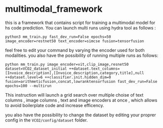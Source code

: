 # multimodal_framework

this is a framework that contains script for training a multimodal model for hs code prediction. You can launch multi runs using hydra tool as follows : 

```
python3 mm_train.py fast_dev_run=False epochs=50 image_encoder=restnet50 text_encoder=simcse fusion=tensorfusion
```

feel free to edit your command by varying the encoder used for both modalities.
you also have the possibility of running multiple runs as follows: 

```
python mm_train.py image_encoder=vit,clip_image,resnet50 dataset=VCO2_dataset_initial ++dataset.text_columns=[Invoice_description],[Invoice_description,category,title],null ++dataset.level=6 ++classifier.init.hidden_dim=0 fusion=arithmeticfusion,concat,lowranktensorfusion fast_dev_run=False epochs=100 --multirun
```

This instruction will launch a grid search over multiple choise of text columns , image columns , text and image encoders at once , which allows to avoid boilerplate code and increase efficency. 


you also have the possibility to change the dataset by editing your proprer config in the `VCO2/config/dataset` folder. 
 
